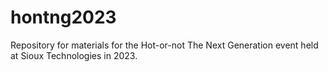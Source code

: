 # hontng2023
Repository for materials for the Hot-or-not The Next Generation event held at Sioux Technologies in 2023.
